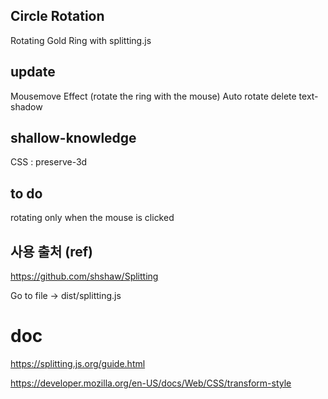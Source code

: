 ## Circle Rotation

Rotating Gold Ring with splitting.js

## update
Mousemove Effect (rotate the ring with the mouse)
Auto rotate delete
text-shadow

## shallow-knowledge
CSS : preserve-3d

## to do
rotating only when the mouse is clicked

## 사용 출처 (ref)

https://github.com/shshaw/Splitting

Go to file -> dist/splitting.js

# doc

https://splitting.js.org/guide.html

https://developer.mozilla.org/en-US/docs/Web/CSS/transform-style

